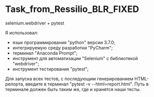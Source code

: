 # Task_from_Ressilio_BLR_FIXED
selenium.webdriver + pytest

Я использовал:

- язык программирования "python" версии 3.7.0;
- интегрируемую среду разработки "PyCharm";
- терминал "Anaconda Prompt";
- инструмент для автоматизации "Selenium" с библиотекой "webdriver";
- инструмент тестирования "pytest";

Для запуска всех тестов, с последующим генерированием HTML-репорта, введите в терминал "pytest -v --html=report.html".
Путь в терминале должен быть таким же, где и хранятся наши тесты.
